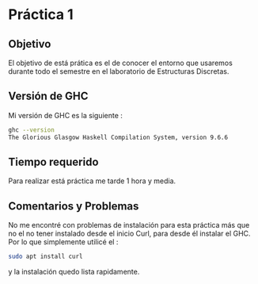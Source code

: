 # Práctica 1
## Objetivo
El objetivo de está prática es el de conocer el entorno que usaremos durante todo el semestre en el laboratorio de Estructuras Discretas.
## Versión de GHC
Mi versión de GHC es la siguiente :
``` bash
ghc --version
The Glorious Glasgow Haskell Compilation System, version 9.6.6
```

## Tiempo requerido
Para realizar está práctica me tarde 1 hora y media. 

## Comentarios y Problemas
No me encontré con problemas de instalación para esta práctica más que no el no tener instalado desde el inicio Curl, para desde él instalar el GHC.
Por lo que simplemente utilicé el :
``` bash
sudo apt install curl
```
y la instalación quedo lista rapidamente.